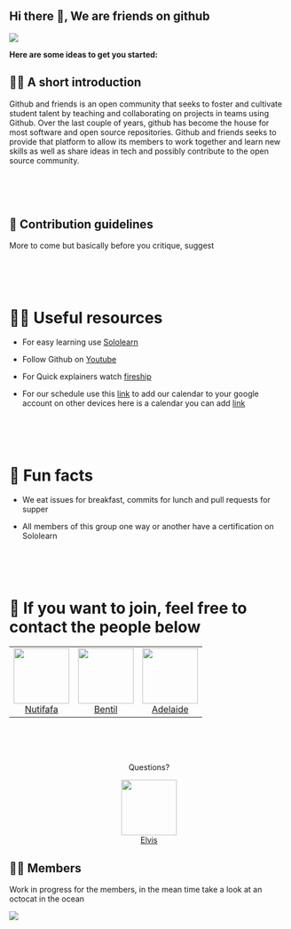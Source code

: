   

## Hi there 👋, We are friends on github

<img  src="https://firebasestorage.googleapis.com/v0/b/gifer-app.appspot.com/o/github-social.png?alt=media&token=6dfceebf-488f-4c66-ab6a-bf208d67cc7c">

  

**Here are some ideas to get you started:**

  

## 🙋‍♀️ A short introduction

  

Github and friends is an open community that seeks to foster and cultivate student talent by teaching and collaborating on projects in teams using Github. Over the last couple of years, github has become the house for most software and open source repositories. Github and friends seeks to provide that platform to allow its members to work together and learn new skills as well as share ideas in tech and possibly contribute to the open source community.

<br/><br/><br/>

  

## 🌈 Contribution guidelines

  

More to come but basically before you critique, suggest

<br/><br/><br/>

# 👩‍💻 Useful resources

- For easy learning use [Sololearn](https://www.sololearn.com/home)

- Follow Github on [Youtube](https://www.youtube.com/channel/UC4QK9oubteM4ifF08nFM99A/featured)

- For Quick explainers watch [fireship](https://www.youtube.com/c/Fireship)

- For our schedule use this [link](https://calendar.google.com/calendar/u/0?cid=OTQyZDNmYjkzZmFjNmNjZjE4MzY1OWFiMzM3ZTE3M2MwMTI3YTIyN2M0NDc0YTc0NjI5NzI0MDVlYzVmZTk4N0Bncm91cC5jYWxlbmRhci5nb29nbGUuY29t) to add our calendar to your google account on other devices here is a calendar you can add [link](https://calendar.google.com/calendar/ical/942d3fb93fac6ccf183659ab337e173c0127a227c4474a7462972405ec5fe987%40group.calendar.google.com/public/basic.ics)

<br/><br/><br/>

# 🍿 Fun facts

  

- We eat issues for breakfast, commits for lunch and pull requests for supper

- All members of this group one way or another have a certification on Sololearn

<br/><br/><br/>

  

# 🚀 If you want to join, feel free to contact the people below

  
  
<table width="100%">
<tr>
<td>
<center>
<img  src="https://avatars.githubusercontent.com/u/88439064?v=4"  width="100"/>
 <br>
 <a href="https://github.com/neophyte-programmer">Nutifafa</a></td>
 </center>
<td>
<center>
<img src="https://avatars.githubusercontent.com/u/55560024?v=4" width="100"> <br><a href="https://github.com/qbentil">Bentil</a>
</center>
</td>
<td>
<center>
<img  src="https://avatars.githubusercontent.com/u/88384474?v=4"  width="100"/><br>
<a href="https://github.com/allytyson16">Adelaide</a>
</center>
</td>

</tr>
</table>
 




  <br>
    <br>
      <br>

<center>
<p>Questions?</p>
<img  src="https://avatars.githubusercontent.com/u/30559298?v=4"  width="100"/><br>
<a href="https://github.com/LighteningCode">Elvis</a>
</center>

  
  
  

## 👯‍♂️ Members
Work in progress for the members, in the mean time take a look at an octocat in the ocean

<img  src="https://firebasestorage.googleapis.com/v0/b/pay-zero.appspot.com/o/94487808-c8304800-019e-11eb-97ef-414924be0e08.gif?alt=media&token=9e10c1d8-392c-41bf-90f0-0044d8784616" />
